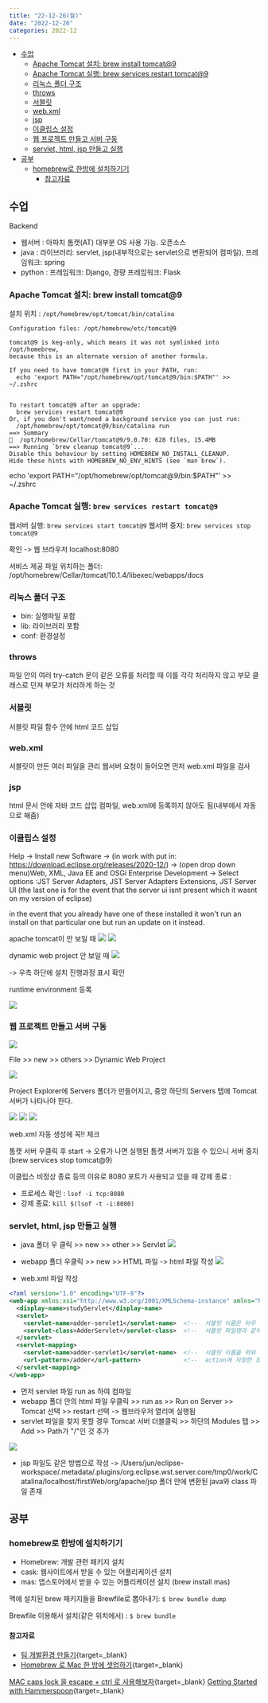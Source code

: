 ```yaml
---
title: "22-12-26(월)"
date: "2022-12-26"
categories: 2022-12
---
```


<!-- TOC -->

- [수업](#%EC%88%98%EC%97%85)
    - [Apache Tomcat 설치: brew install tomcat@9](#apache-tomcat-%EC%84%A4%EC%B9%98-brew-install-tomcat9)
    - [Apache Tomcat 실행: brew services restart tomcat@9](#apache-tomcat-%EC%8B%A4%ED%96%89-brew-services-restart-tomcat9)
    - [리눅스 폴더 구조](#%EB%A6%AC%EB%88%85%EC%8A%A4-%ED%8F%B4%EB%8D%94-%EA%B5%AC%EC%A1%B0)
    - [throws](#throws)
    - [서블릿](#%EC%84%9C%EB%B8%94%EB%A6%BF)
    - [web.xml](#webxml)
    - [jsp](#jsp)
    - [이클립스 설정](#%EC%9D%B4%ED%81%B4%EB%A6%BD%EC%8A%A4-%EC%84%A4%EC%A0%95)
    - [웹 프로젝트 만들고 서버 구동](#%EC%9B%B9-%ED%94%84%EB%A1%9C%EC%A0%9D%ED%8A%B8-%EB%A7%8C%EB%93%A4%EA%B3%A0-%EC%84%9C%EB%B2%84-%EA%B5%AC%EB%8F%99)
    - [servlet, html, jsp 만들고 실행](#servlet-html-jsp-%EB%A7%8C%EB%93%A4%EA%B3%A0-%EC%8B%A4%ED%96%89)
- [공부](#%EA%B3%B5%EB%B6%80)
    - [homebrew로 한방에 설치하기기](#homebrew%EB%A1%9C-%ED%95%9C%EB%B0%A9%EC%97%90-%EC%84%A4%EC%B9%98%ED%95%98%EA%B8%B0%EA%B8%B0)
        - [참고자료](#%EC%B0%B8%EA%B3%A0%EC%9E%90%EB%A3%8C)

<!-- /TOC -->

## 수업

Backend

- 웹서버 : 아파치 톰캣(AT) 대부분 OS 사용 가능. 오픈소스
- java : 라이브러리: servlet, jsp(내부적으로는 servlet으로 변환되어 컴파일), 프레임워크: spring
- python : 프레임워크: Django, 경량 프레임워크: Flask

### Apache Tomcat 설치: brew install tomcat@9

설치 위치 : `/opt/homebrew/opt/tomcat/bin/catalina`

```
Configuration files: /opt/homebrew/etc/tomcat@9

tomcat@9 is keg-only, which means it was not symlinked into /opt/homebrew,
because this is an alternate version of another formula.

If you need to have tomcat@9 first in your PATH, run:
  echo 'export PATH="/opt/homebrew/opt/tomcat@9/bin:$PATH"' >> ~/.zshrc


To restart tomcat@9 after an upgrade:
  brew services restart tomcat@9
Or, if you don't want/need a background service you can just run:
  /opt/homebrew/opt/tomcat@9/bin/catalina run
==> Summary
🍺  /opt/homebrew/Cellar/tomcat@9/9.0.70: 628 files, 15.4MB
==> Running `brew cleanup tomcat@9`...
Disable this behaviour by setting HOMEBREW_NO_INSTALL_CLEANUP.
Hide these hints with HOMEBREW_NO_ENV_HINTS (see `man brew`).
```

echo 'export PATH="/opt/homebrew/opt/tomcat@9/bin:$PATH"' >> ~/.zshrc

### Apache Tomcat 실행: `brew services restart tomcat@9`

웹서버 실행: `brew services start tomcat@9`
웹서버 중지: `brew services stop tomcat@9`



확인 -> 웹 브라우저 localhost:8080

서비스 제공 파일 위치하는 폴더: /opt/homebrew/Cellar/tomcat/10.1.4/libexec/webapps/docs

### 리눅스 폴더 구조

- bin: 실행파일 포함
- lib: 라이브러리 포함
- conf: 환경설정 

### throws

파일 안의 여러 try-catch 문이 같은 오류를 처리할 때 이를 각각 처리하지 않고 부모 클래스로 던져 부모가 처리하게 하는 것

### 서블릿

서블릿 파일 함수 안에 html 코드 삽입


### web.xml

서블릿이 만든 여러 파일을 관리
웹서버 요청이 들어오면 먼저 web.xml 파일을 검사

### jsp

html 문서 안에 자바 코드 삽입
컴파일, web.xml에 등록하지 않아도 됨(내부에서 자동으로 해줌)

### 이클립스 설정

Help -> Install new Software -> (in work with put in: https://download.eclipse.org/releases/2020-12/) -> (open drop down menu)Web, XML, Java EE and OSGi Enterprise Development -> Select options :JST Server Adapters, JST Server Adapters Extensions, JST Server UI (the last one is for the event that the server ui isnt present which it wasnt on my version of eclipse)

in the event that you already have one of these installed it won't run an install on that particular one but run an update on it instead.

apache tomcat이 안 보일 때
![](images/2022-12-26-11-13-28.png)
![](images/2022-12-26-11-29-48.png)

dynamic web project 안 보일 때
![](images/2022-12-26-11-34-54.png)

-> 우측 하단에 설치 진행과정 표시 확인

runtime environment 등록

![](images/2022-12-26-11-27-37.png)


### 웹 프로젝트 만들고 서버 구동

![](images/2022-12-26-16-39-10.png)

File >> new >> others >> Dynamic Web Project

![](images/2022-12-26-11-44-39.png)


Project Explorer에 Servers 폴더가 만들어지고, 중앙 하단의 Servers 탭에 Tomcat 서버가 나타나야 한다.

![](images/2022-12-26-11-45-43.png)
![](images/2022-12-26-16-20-52.png)
![](images/2022-12-26-16-23-11.png)

web.xml 자동 생성에 꼭!! 체크

톰캣 서버 우클릭 후 start -> 오류가 나면 실행된 톰캣 서버가 있을 수 있으니 서버 중지(brew services stop tomcat@9)

이클립스 비정상 종료 등의 이유로 8080 포트가 사용되고 있을 때 강제 종료 : 
- 프로세스 확인 : `lsof -i tcp:8080` 
- 강제 종료: `kill $(lsof -t -i:8080)`


### servlet, html, jsp 만들고 실행

- java 폴더 우 클릭 >> new >> other >> Servlet
![](images/2022-12-26-16-15-39.png)

- webapp 폴더 우클릭 >> new >> HTML 파일 -> html 파일 작성
![](images/2022-12-26-16-17-28.png)

- web.xml 파일 작성

```xml
<?xml version="1.0" encoding="UTF-8"?>
<web-app xmlns:xsi="http://www.w3.org/2001/XMLSchema-instance" xmlns="http://xmlns.jcp.org/xml/ns/javaee" xsi:schemaLocation="http://xmlns.jcp.org/xml/ns/javaee http://xmlns.jcp.org/xml/ns/javaee/web-app_4_0.xsd" id="WebApp_ID" version="4.0">
  <display-name>studyServlet</display-name>
  <servlet>
    <servlet-name>adder-servlet1</servlet-name>  <!--  서블릿 이름은 아무 이름이나 작성 -->
    <servlet-class>AdderServlet</servlet-class>  <!--  서블릿 파일명과 같게 -->
  </servlet>
  <servlet-mapping>
    <servlet-name>adder-servlet1</servlet-name>  <!--  서블릿 이름을 위와 같은 이름으로 -->
    <url-pattern>/adder</url-pattern>            <!--  action에 지정한 경로 "/" 반드시 포함 -->
  </servlet-mapping>
</web-app>
```

- 먼저 servlet 파일 run as 하여 컴파일
- webapp 폴더 안의 html 파일 우클릭 >> run as >> Run on Server >> Tomcat 선택 >> restart 선택 -> 웹브라우저 열리며 실행됨
- servlet 파일을 찾지 못할 경우 Tomcat 서버 더블클릭 >> 하단의 Modules 탭 >> Add >> Path가 "/"인 것 추가

![](images/2022-12-26-16-35-07.png)

- jsp 파일도 같은 방법으로 작성 -> /Users/jun/eclipse-workspace/.metadata/.plugins/org.eclipse.wst.server.core/tmp0/work/Catalina/localhost/firstWeb/org/apache/jsp 폴더 안에 변환된 java와 class 파일 존재

## 공부

### homebrew로 한방에 설치하기기

- Homebrew: 개발 관련 패키지 설치
- cask: 웹사이트에서 받을 수 있는 어플리케이션 설치
- mas: 앱스토어에서 받을 수 있는 어플리케이션 설치 (brew install mas)

맥에 설치된 brew 패키지들을 Brewfile로 뽑아내기: `$ brew bundle dump`

Brewfile 이용해서 설치(같은 위치에서) : `$ brew bundle`

#### 참고자료

- [팀 개발환경 만들기](https://velog.io/@iamchanii/Brewfile%EC%9D%84-%EC%9D%B4%EC%9A%A9%ED%95%B4%EC%84%9C-%ED%8C%80-%EA%B0%9C%EB%B0%9C-%ED%99%98%EA%B2%BD-%EB%A7%8C%EB%93%A4%EA%B8%B0){target=_blank}
- [Homebrew 로 Mac 한 방에 셋업하기](https://blog.gangnamunni.com/post/brew_cask_mas/){target=_blank}

[MAC caps lock 을 escape + ctrl 로 사용해보자](https://leedo1982.github.io/wiki/ESC_CTRL_CAPSLOCK/){target=_blank}
[Getting Started with Hammerspoon](https://www.hammerspoon.org/go/){target=_blank}
